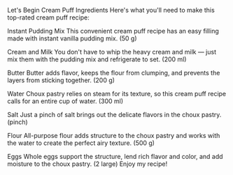 Let's Begin
Cream Puff Ingredients
Here's what you'll need to make this top-rated cream puff recipe:

Instant Pudding Mix
This convenient cream puff recipe has an easy filling made with instant vanilla pudding mix. (50 g)

Cream and Milk
You don't have to whip the heavy cream and milk — just mix them with the pudding mix and refrigerate to set. (200 ml)

Butter
Butter adds flavor, keeps the flour from clumping, and prevents the layers from sticking together. (200 g)

Water
Choux pastry relies on steam for its texture, so this cream puff recipe calls for an entire cup of water. (300 ml)

Salt
Just a pinch of salt brings out the delicate flavors in the choux pastry. (pinch)

Flour
All-purpose flour adds structure to the choux pastry and works with the water to create the perfect airy texture. (500 g)

Eggs
Whole eggs support the structure, lend rich flavor and color, and add moisture to the choux pastry. (2 large)
Enjoy my recipe!

